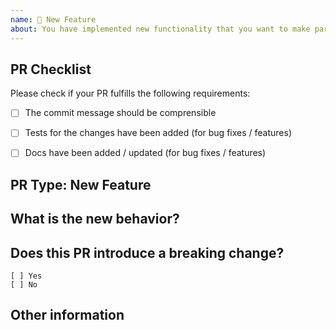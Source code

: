 ```yaml
---
name: 🎉 New Feature
about: You have implemented new functionality that you want to make part of Tunnelize
---
```

## PR Checklist
Please check if your PR fulfills the following requirements:

- [ ] The commit message should be comprensible
- [ ] Tests for the changes have been added (for bug fixes / features)
- [ ] Docs have been added / updated (for bug fixes / features)


## PR Type: New Feature


## What is the new behavior?


## Does this PR introduce a breaking change?
```
[ ] Yes
[ ] No
```

<!-- If this PR contains a breaking change, please describe the impact and migration path for existing applications below. -->


## Other information